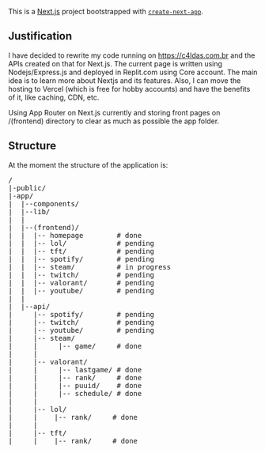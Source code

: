 This is a [Next.js](https://nextjs.org/) project bootstrapped with [`create-next-app`](https://github.com/vercel/next.js/tree/canary/packages/create-next-app).

<h2> Justification</h2>

I have decided to rewrite my code running on https://c4ldas.com.br and the APIs created on that for Next.js. The current page is written using Nodejs/Express.js and deployed in Replit.com using Core account.
The main idea is to learn more about Nextjs and its features. Also, I can move the hosting to Vercel (which is free for hobby accounts) and have the benefits of it, like caching, CDN, etc.

Using App Router on Next.js currently and storing front pages on /(frontend) directory to clear as much as possible the app folder.



<h2> Structure </h2>

At the moment the structure of the application is:

<pre>
/
|-public/
|-app/
|  |--components/  
|  |--lib/   
|  |
|  |--(frontend)/    
|  |  |-- homepage        # done
|  |  |-- lol/            # pending
|  |  |-- tft/            # pending
|  |  |-- spotify/        # pending
|  |  |-- steam/          # in progress
|  |  |-- twitch/         # pending
|  |  |-- valorant/       # pending
|  |  |-- youtube/        # pending
|  |  
|  |--api/
|     |-- spotify/        # pending
|     |-- twitch/         # pending
|     |-- youtube/        # pending
|     |-- steam/          
|     |     |-- game/     # done
|     |     
|     |-- valorant/       
|     |     |-- lastgame/ # done
|     |     |-- rank/     # done
|     |     |-- puuid/    # done
|     |     |-- schedule/ # done
|     |     
|     |-- lol/
|     |    |-- rank/     # done
|     |     
|     |-- tft/
|     |    |-- rank/     # done
</pre>